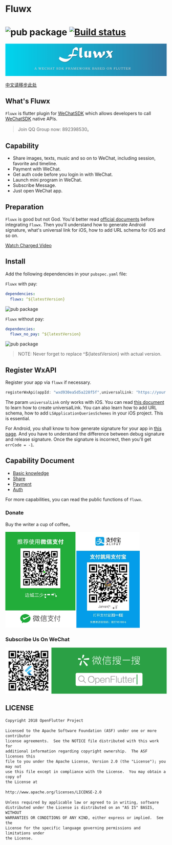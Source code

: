# Fluwx
![pub package](https://img.shields.io/pub/v/fluwx.svg)
[![Build status](https://img.shields.io/cirrus/github/OpenFlutter/fluwx/master)](https://cirrus-ci.com/github/OpenFlutter/fluwx)
======

![logo](https://github.com/JarvanMo/ImagesStore/blob/master/fluwx/fluwx_logo.png)

[中文请移步此处](./README_CN.md)

## What's Fluwx
`Fluwx` is flutter plugin for [WeChatSDK](https://developers.weixin.qq.com/doc/oplatform/Mobile_App/Resource_Center_Homepage.html) which allows developers to call  
[WeChatSDK](https://developers.weixin.qq.com/doc/oplatform/Mobile_App/Resource_Center_Homepage.html) native APIs.

> Join QQ Group now: 892398530。

## Capability

- Share images, texts, music and so on to WeChat, including session, favorite and timeline.
- Payment with WeChat.
- Get auth code before you login in with WeChat.
- Launch mini program in WeChat.
- Subscribe Message.
- Just open WeChat app.

## Preparation

`Fluwx` is good but not God. You'd better read [official documents](https://open.weixin.qq.com/cgi-bin/showdocument?action=dir_list&t=resource/res_list&verify=1) before
integrating `Fluwx`. Then you'll understand how to generate Android signature, what's universal link for iOS, how to add URL schema for iOS and so on.

[Watch Charged Video](https://study.163.com/course/introduction.htm?share=2&shareId=480000001896427&courseId=1209174838&_trace_c_p_k2_=e72467dc0df540579287a8ea996344a4)

## Install

Add the following dependencies in your `pubspec.yaml` file:

`Fluwx` with pay:

```yaml
dependencies:
  fluwx: ^${latestVersion}
```
![pub package](https://img.shields.io/pub/v/fluwx.svg)

`Fluwx` without pay:

```yaml
dependencies:
  fluwx_no_pay: ^${latestVersion}
```

![pub package](https://img.shields.io/pub/v/fluwx_no_pay.svg)

> NOTE: Never forget to replace ^${latestVersion} with actual version.

## Register WxAPI

Register your app via `fluwx` if necessary.

```dart
registerWxApi(appId: "wxd930ea5d5a228f5f",universalLink: "https://your.univerallink.com/link/");
```

The param `universalLink` only works with iOS. You can read [this document](https://developers.weixin.qq.com/doc/oplatform/Mobile_App/Access_Guide/iOS.html) to learn
how to create universalLink. You can also learn how to add URL schema, how to add `LSApplicationQueriesSchemes` in your iOS project. This is essential.

For Android, you shall know to how generate signature for your app in [this page](https://developers.weixin.qq.com/doc/oplatform/Downloads/Android_Resource.html).
And you have to understand the difference between debug signature and release signature. Once the signature is incorrect, then you'll get `errCode = -1`.

## Capability Document

- [Basic knowledge](./docs/BASIC_KNOWLEDGE.md)
- [Share](./docs/SHARE.md)
- [Payment](./dosc/PAYMENT.md)
- [Auth](./docs/AUTH.md)

For more capabilities, you can read the public functions of `fluwx`.

### Donate
Buy the writer a cup of coffee。

<img src="https://github.com/JarvanMo/ImagesStore/blob/master/common/wx.jpeg" height="300">  <img src="https://github.com/JarvanMo/ImagesStore/blob/master/common/ali.jpeg" height="300">

### Subscribe Us On WeChat
![subscribe](https://github.com/JarvanMo/ImagesStore/blob/master/fluwx/wx_subscription.png)

## LICENSE


    Copyright 2018 OpenFlutter Project

    Licensed to the Apache Software Foundation (ASF) under one or more contributor
    license agreements.  See the NOTICE file distributed with this work for
    additional information regarding copyright ownership.  The ASF licenses this
    file to you under the Apache License, Version 2.0 (the "License"); you may not
    use this file except in compliance with the License.  You may obtain a copy of
    the License at

    http://www.apache.org/licenses/LICENSE-2.0

    Unless required by applicable law or agreed to in writing, software
    distributed under the License is distributed on an "AS IS" BASIS, WITHOUT
    WARRANTIES OR CONDITIONS OF ANY KIND, either express or implied.  See the
    License for the specific language governing permissions and limitations under
    the License.





